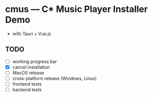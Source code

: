 # cmus — C* Music Player Installer Demo

- with Tauri + Vue.js

## TODO

- [ ] working progress bar
- [X] cancel installation
- [ ] MacOS release
- [ ] cross-platform release (Windows, Linux)
- [ ] frontend tests
- [ ] backend tests